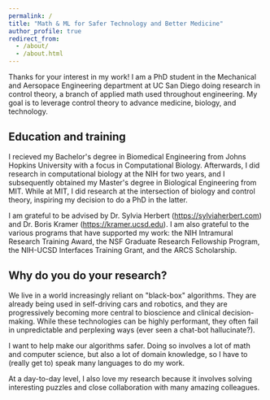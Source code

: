 ```yaml
---
permalink: /
title: "Math & ML for Safer Technology and Better Medicine"
author_profile: true
redirect_from: 
  - /about/
  - /about.html
---
```


Thanks for your interest in my work! I am a PhD student in the Mechanical and Aersopace Engineering department at UC San Diego doing research in control theory, a branch of applied math used throughout engineering.
My goal is to leverage control theory to advance medicine, biology, and technology.

## Education and training
I recieved my Bachelor's degree in Biomedical Engineering from Johns Hopkins University with a focus in Computational Biology.
Afterwards, I did research in computational biology at the NIH for two years, and I subsequently obtained my Master's degree in Biological Engineering from MIT.
While at MIT, I did research at the intersection of biology and control theory, inspiring my decision to do a PhD in the latter.

I am grateful to be advised by Dr. Sylvia Herbert (https://sylviaherbert.com) and Dr. Boris Kramer (https://kramer.ucsd.edu).
I am also grateful to the various programs that have supported my work: the NIH Intramural Research Training Award, the NSF Graduate Research Fellowship Program, the NIH-UCSD Interfaces Training Grant, and the ARCS Scholarship.

## Why do you do your research?
We live in a world increasingly reliant on "black-box" algorithms.
They are already being used in self-driving cars and robotics, and they are progressively becoming more central to bioscience and clinical decision-making.
While these technologies can be highly performant, they often fail in unpredictable and perplexing ways (ever seen a chat-bot hallucinate?).

I want to help make our algorithms safer.
Doing so involves a lot of math and computer science, but also a lot of domain knowledge, so I have to (really get to) speak many languages to do my work.

At a day-to-day level, I also love my research because it involves solving interesting puzzles and close collaboration with many amazing colleagues.
